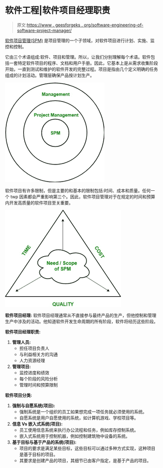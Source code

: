 # 软件工程|软件项目经理职责

> 原文:[https://www . geesforgeks . org/software-engineering-of-software-project-manager/](https://www.geeksforgeeks.org/software-engineering-responsibilities-of-software-project-manager/)

[软件项目管理(SPM)](https://www.geeksforgeeks.org/software-engineering-software-project-management-spm/) 是项目管理的一个子领域，对软件项目进行计划、实施、监控和控制。

它由三个术语组成:软件、项目和管理。所以，让我们分别理解每个术语。软件包括一套特定软件项目的程序、文档和用户手册。因此，它基本上是从需求收集阶段开始，一直到测试和维护的软件开发的完整过程。项目是指由几个定义明确的任务组成的计划活动。管理层确保产品按计划生产。

![](img/79eae2ad46fdc5180f2f9a52b6f23856.png)

软件项目有许多限制，但是主要的和基本的限制包括:时间、成本和质量。任何一个 twp 因素都会严重影响第三个。因此，软件项目管理对于在规定的时间和预算内开发高质量的软件项目至关重要。

![](img/93d497ff693ab1a757f3cb1b771781e3.png)

**软件项目经理:**
软件项目经理通常从不直接参与最终产品的生产，但他控制和管理生产中涉及的活动。他知道软件开发生命周期的所有阶段，软件将经历这些阶段。

**软件项目经理职责:**

1.  **管理人员:**
    *   担任项目负责人
    *   与利益相关方的沟通
    *   人力资源经理
2.  **管理项目:**
    *   监控进度和绩效
    *   每个阶段的风险分析
    *   管理时间和预算限制

**软件项目分类:**

1.  **强制与自愿系统(项目):**
    *   强制系统是一个组织的员工如果想完成一项任务就必须使用的系统。
    *   自愿系统是用户自愿使用的系统，如计算机游戏、学校项目等。
2.  **信息 Vs 嵌入式系统(项目):**
    *   员工使用信息系统来执行办公流程和任务，例如库存控制系统。
    *   嵌入式系统用于控制机器，例如控制建筑物中设备的系统。
3.  **基于目标与基于产品的系统(项目):**
    *   项目的要求是满足某些目标，这些目标可以通过多种方式实现，这种项目是基于目标的项目。
    *   其要求是创建产品的项目，其细节已由客户指定，是基于产品的项目。